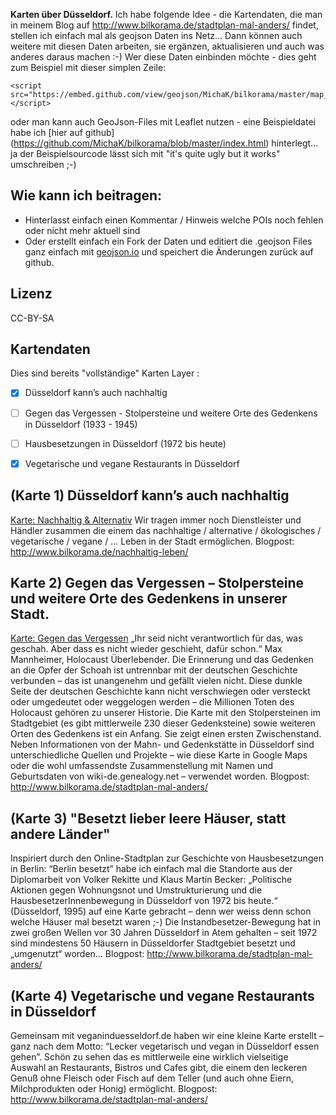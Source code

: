 
**Karten über Düsseldorf.** Ich habe folgende Idee - die Kartendaten, die man in meinem Blog auf http://www.bilkorama.de/stadtplan-mal-anders/ findet, stellen ich einfach mal als geojson Daten ins Netz... Dann können auch weitere mit diesen Daten arbeiten, sie ergänzen, aktualisieren und auch was anderes daraus machen :-)  Wer diese Daten einbinden möchte - dies geht zum Beispiel mit dieser simplen Zeile: 
```
<script src="https://embed.github.com/view/geojson/MichaK/bilkorama/master/map_duesseldorf_alternativ.geojson"></script>
```
oder man kann auch GeoJson-Files mit Leaflet nutzen - eine Beispieldatei habe ich [hier auf github]  (https://github.com/MichaK/bilkorama/blob/master/index.html) hinterlegt... ja der Beispielsourcode lässt sich mit "it's quite ugly but it works" umschreiben ;-) 

## Wie kann ich beitragen:
- Hinterlasst einfach einen Kommentar / Hinweis welche POIs noch fehlen oder nicht mehr aktuell sind
- Oder erstellt einfach ein Fork der Daten und editiert die .geojson Files ganz einfach mit [geojson.io](http://geojson.io) und speichert die Änderungen zurück auf github.

## Lizenz
CC-BY-SA

## Kartendaten
Dies sind bereits "vollständige" Karten Layer :
- [x] Düsseldorf kann’s auch nachhaltig
- [ ] Gegen das Vergessen - Stolpersteine und weitere Orte des Gedenkens in Düsseldorf (1933 - 1945)
- [ ] Hausbesetzungen in Düsseldorf (1972 bis heute)
- [x] Vegetarische und vegane Restaurants in Düsseldorf


## (Karte 1) Düsseldorf kann’s auch nachhaltig
[Karte: Nachhaltig & Alternativ](https://github.com/MichaK/bilkorama/blob/master/map_duesseldorf_alternativ.geojson)
Wir tragen immer noch Dienstleister und Händler zusammen die einem das nachhaltige / alternative / ökologisches / vegetarische / vegane / … Leben in der Stadt ermöglichen. Blogpost: http://www.bilkorama.de/nachhaltig-leben/

## Karte 2) Gegen das Vergessen – Stolpersteine und weitere Orte des Gedenkens in unserer Stadt.
[Karte: Gegen das Vergessen](https://github.com/MichaK/bilkorama/blob/master/map_duesseldorf_1933-1945.geojson)
„Ihr seid nicht verantwortlich für das, was geschah. Aber dass es nicht wieder geschieht, dafür schon.“ Max Mannheimer, Holocaust Überlebender.
Die Erinnerung und das Gedenken an die Opfer der Schoah ist untrennbar mit der deutschen Geschichte verbunden – das ist unangenehm und gefällt vielen nicht. Diese dunkle Seite der deutschen Geschichte kann nicht verschwiegen oder versteckt oder umgedeutet oder weggelogen werden – die Millionen Toten des Holocaust gehören zu unserer Historie. Die Karte mit den Stolpersteinen im Stadtgebiet (es gibt mittlerweile 230 dieser Gedenksteine) sowie weiteren Orten des Gedenkens ist ein Anfang. Sie zeigt einen ersten Zwischenstand. Neben Informationen von der Mahn- und Gedenkstätte in Düsseldorf sind unterschiedliche Quellen und Projekte – wie diese Karte in Google Maps oder die wohl umfassendste Zusammenstellung mit Namen und Geburtsdaten von wiki-de.genealogy.net – verwendet worden. Blogpost: http://www.bilkorama.de/stadtplan-mal-anders/

## (Karte 3) "Besetzt lieber leere Häuser, statt andere Länder"
Inspiriert durch den Online-Stadtplan zur Geschichte von Hausbesetzungen in Berlin: “Berlin besetzt” habe ich einfach mal die Standorte aus der Diplomarbeit von Volker Rekitte und Klaus Martin Becker: „Politische Aktionen gegen Wohnungsnot und Umstrukturierung und die HausbesetzerInnenbewegung in Düsseldorf von 1972 bis heute.“ (Düsseldorf, 1995) auf eine Karte gebracht – denn wer weiss denn schon welche Häuser mal besetzt waren ;-) Die Instandbesetzer-Bewegung hat in zwei großen Wellen vor 30 Jahren Düsseldorf in Atem gehalten – seit 1972 sind min­des­tens 50 Häu­sern in Düsseldorfer Stadtgebiet besetzt und „umgenutzt“ worden… Blogpost: http://www.bilkorama.de/stadtplan-mal-anders/

## (Karte 4) Vegetarische und vegane Restaurants in Düsseldorf
Gemeinsam mit veganinduesseldorf.de haben wir eine kleine Karte erstellt – ganz nach dem Motto: “Lecker vegetarisch und vegan in Düsseldorf essen gehen”. Schön zu sehen das es mittlerweile eine wirklich vielseitige Auswahl an Restaurants, Bistros und Cafes gibt, die einem den leckeren Genuß ohne Fleisch oder Fisch auf dem Teller (und auch ohne Eiern, Milchprodukten oder Honig) ermöglicht. Blogpost: http://www.bilkorama.de/stadtplan-mal-anders/

